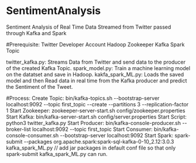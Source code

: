 # SentimentAnalysis
Sentiment Analysis of Real Time Data Streamed from Twitter passed through Kafka and Spark


#Prerequisite: 
Twitter Developer Account
Hadoop
Zookeeper
Kafka
Spark
Topic 

twitter_kafka.py: Streams Data from Twitter and send data to the producer of the created Kafka Topic.
spark_model.py: Train a machine learning model on the datatset and save in Hadoop.
kakfa_spark_ML.py: Loads the saved model and then Read data in real time from the Kafka producer and predict the Sentiment of the Tweet.

#Process:
Create Topic: bin/kafka-topics.sh --bootstrap-server localhost:9092 --topic first_topic --create --partitions 3 --replication-factor 1
Start Zookeeper: zookeeper-server-start.sh config/zookeeper.properties
Start Kafka: bin/kafka-server-start.sh config/server.properties
Start Script: python3 twitter_kafka.py
Start Producer: bin/kafka-console-producer.sh --broker-list localhost:9092 --topic first_topic
Start Consumer: bin/kafka-console-consumer.sh --bootstrap-server localhost:9092 
Start Spark: spark-submit --packages org.apache.spark:spark-sql-kafka-0-10_2.12:3.0.3 kafka_spark_ML.py   // add jar packages in default conf file so that only spark-submit kafka_spark_ML.py can run.
